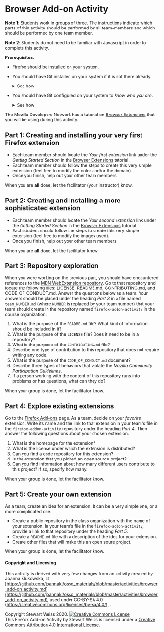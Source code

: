 # Browser Add-on Activity

__Note 1__: Students work in groups of three. The instructions indicate which parts of this activity should be performed
by all team-members and which should be performed by one team member.

__Note 2__: Students do not need to be familiar with Javascript in order to complete this activity.


__Prerequisites__:
- Firefox should be installed on your system.
- You should have Git installed on your system if it is not there already. <br>
  <details markdown="1">
  <summary markdown="1">See how </summary>
  <p markdown="1">

  For download and install instructions and for a list of available graphical interfaces
  see the [git-scm.com](https://git-scm.com/downloads) site.

  </p>
  </details>
- You should have Git configured on your system to _know who you are_.
  <details><summary>See how </summary>
  <p>
  Run the following commands from the command line:<br>

  ```
  git config --global user.email "YOUR_EMAIL"
  git config --global user.name "YOUR NAME"
  ```
  (The email should be the same email you used to register your GitHub account. Your name should be your name or nickname      - just make sure that it is proper and recognizable since it will be associated with all of your commits.  It can be your GitHub username. ) <br>
  For example, <br>

  ```
  git config --global user.email "joannakl@cs.nyu.edu"
  git config --global user.name "JoannaKl"```<br>
  ```
  </p></details>


The Mozilla Developers Network has
a tutorial on [Browser Extensions](https://developer.mozilla.org/en-US/docs/Mozilla/Add-ons/WebExtensions) that
you will be using during this activity.

## Part 1: Creating and installing your very first Firefox extension

- Each team member should  locate the _Your first extension_ link under the _Getting Started Section_ in the
[Browser Extensions](https://developer.mozilla.org/en-US/docs/Mozilla/Add-ons/WebExtensions) tutorial.
- Each team member should follow the steps to create this very simple extension
(feel free to modify the color and/or the domain).
- Once you finish, help out your other team members.

When you are __all__ done, let the facilitator (your instructor) know.

## Part 2: Creating and installing a more sophisticated extension

- Each team member should  locate the _Your second extension_ link under the _Getting Started Section_ in the
[Browser Extensions](https://developer.mozilla.org/en-US/docs/Mozilla/Add-ons/WebExtensions) tutorial
- Each student should follow the steps to create this very simple extension (feel free to modify the images used).
- Once you finish, help out your other team members.

When you are __all__ done, let the facilitator  know.

## Part 3: Repository exploration

When you were working on the previous part, you should have encountered references to the
[MDN WebExtension repository](https://github.com/mdn/webextensions-examples).
Go to that repository and locate the following files: LICENSE, README.md, CONTRIBUTING.md, and CODE_OF_CONDUCT.md.
Answer the questions below as a team. Your answers should be placed under the heading
_Part 3_ in a file named
`team_NUMBER.md` (where `NUMBER` is replaced by your team number) that your team should create in the repository named `firefox-addon-activity` in the
course organization.

1. What is the purpose of the `README.md` file? What kind of information should be included in it?
2. What is the purpose of the `LICENSE` file? Does it need to be in a repository?
3. What is the purpose of the `CONTRIBUTING.md` file?
4. Describe one type of contribution to this repository that does not require writing any code.
5. What is the purpose of the `CODE_OF_CONDUCT.md` document?
6. Describe three types of behaviors that violate the _Mozilla Community Participation Guidelines_.
7. If a person working with the content of this repository runs into problems or has questions, what can they do?

When your group is done, let the facilitator know.

## Part 4: Explore existing extensions

Go to the [Firefox Add-ons](https://addons.mozilla.org/en-US/firefox/) page. As a team, decide on your _favorite_
extension. Write its name and the link to that extension in your team's file in the `firefox-addon-activity` repository
under the heading _Part 4_. Then answer the following questions about your chosen extension.

1. What is the homepage for the extension?
2. What is the license under which the extension is distributed?
3. Can you find a code repository for this extension?
4. Is the extension that you picked an open source project?
5. Can you find information about how many different users contribute to this project? If so, specify how many.

When your group is done, let the facilitator know.

## Part 5: Create your own extension

As a team, create an idea for an extension. It can be a very simple one, or a more complicated one.

- Create a public repository in the class organization with the name of your extension.
In your team's file in the `firefox-addon-activity`, provide a link to that repository under the heading _Part 5_.
- Create a `README.md` file with a description of the idea for your extension.
- Create other files that will make this an open soure project.

When your group is done, let the facilitator know.

#### Copyright and Licensing

This activity is derived with very few changes from an activity created by Joanna Klukowska, at
[https://github.com/joannakl/ossd_materials/blob/master/activities/browser_add-on_activity.md](https://github.com/joannakl/ossd_materials/blob/master/activities/browser_add-on_activity.md),
 used under CC-BY-SA 4.0 (https://creativecommons.org/licenses/by-sa/4.0/), .

Copyright Stewart Weiss 2020. <a rel="license" href="http://creativecommons.org/licenses/by/4.0/"><img alt="Creative Commons License" style="border-width:0" src="https://i.creativecommons.org/l/by/4.0/88x31.png" /></a><br /><span xmlns:dct="http://purl.org/dc/terms/" property="dct:title">This Firefox Add-on Activity</span> by <span xmlns:cc="http://creativecommons.org/ns#" property="cc:attributionName">Stewart Weiss</span> is licensed under a <a rel="license" href="http://creativecommons.org/licenses/by/4.0/">Creative Commons Attribution 4.0 International License</a>.
